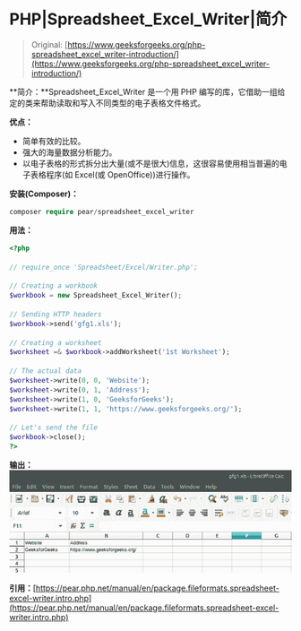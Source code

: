 # PHP|Spreadsheet_Excel_Writer|简介

> Original: [https://www.geeksforgeeks.org/php-spreadsheet_excel_writer-introduction/](https://www.geeksforgeeks.org/php-spreadsheet_excel_writer-introduction/)

**简介：**Spreadsheet_Excel_Writer 是一个用 PHP 编写的库，它借助一组给定的类来帮助读取和写入不同类型的电子表格文件格式。

**优点：**

*   简单有效的比较。
*   强大的海量数据分析能力。
*   以电子表格的形式拆分出大量(或不是很大)信息，这很容易使用相当普遍的电子表格程序(如 Excel(或 OpenOffice))进行操作。

**安装(Composer)：**

```php
composer require pear/spreadsheet_excel_writer
```

**用法：**

```php
<?php

// require_once 'Spreadsheet/Excel/Writer.php';

// Creating a workbook
$workbook = new Spreadsheet_Excel_Writer();

// Sending HTTP headers
$workbook->send('gfg1.xls');

// Creating a worksheet
$worksheet =& $workbook->addWorksheet('1st Worksheet');

// The actual data
$worksheet->write(0, 0, 'Website');
$worksheet->write(0, 1, 'Address');
$worksheet->write(1, 0, 'GeeksforGeeks');
$worksheet->write(1, 1, 'https://www.geeksforgeeks.org/');

// Let's send the file
$workbook->close();
?>
```

**输出：**
![](img/0da50b0b5dba8b441c09720a5d5fefdc.png)

**引用：**[https://pear.php.net/manual/en/package.fileformats.spreadsheet-excel-writer.intro.php](https://pear.php.net/manual/en/package.fileformats.spreadsheet-excel-writer.intro.php)